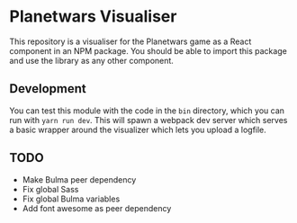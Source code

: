 # Planetwars Visualiser

This repository is a visualiser for the Planetwars game as a React component in an NPM package. You should be able to import this package and use the library as any other component.

## Development

You can test this module with the code in the `bin` directory, which you can run with `yarn run dev`. This will spawn a webpack dev server which serves a basic wrapper around the visualizer which lets you upload a logfile.

## TODO

- Make Bulma peer dependency
- Fix global Sass
- Fix global Bulma variables
- Add font awesome as peer dependency